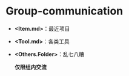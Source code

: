 # Group-communication

 + **<Item.md>**：最近项目

 + **<Tool.md>**：各类工具


 + **<Others.Folder>**：乱七八糟
 
     **仅限组内交流**
